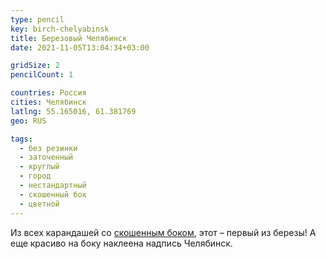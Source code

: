 ```yaml
---
type: pencil
key: birch-chelyabinsk
title: Березовый Челябинск
date: 2021-11-05T13:04:34+03:00

gridSize: 2
pencilCount: 1

countries: Россия
cities: Челябинск
latlng: 55.165016, 61.381769
geo: RUS

tags:
  - без резинки
  - заточенный
  - круглый
  - город
  - нестандартный
  - скошенный бок
  - цветной
---
```


Из всех карандашей со [скошенным боком](?tag=Скошенный%20бок), этот – первый из березы! А еще красиво на боку наклеена надпись Челябинск.
